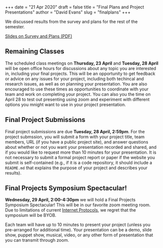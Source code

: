 +++
date = "21 Apr 2020"
draft = false
title = "Final Plans and Project Presentations"
author = "David Evans"
slug = "finalplans"
+++

We discussed results from the survey and plans for the rest of the semester.

[Slides on Survey and Plans (PDF)](https://www.dropbox.com/s/qjdrr0d53auduc9/finalplans.pdf?dl=0)

## Remaining Classes

The scheduled class meetings on **Thursday, 23 April** and **Tuesday,
28 April** will be open office hours for discussions about any topic
you are interested in, including your final projects. This will be an
opportunity to get feedback or advice on any issues for your project,
including both techincal and research issues, as well as on planning
your presentation.  You are also encouraged to use these times as
opportunities to coordinate with your team and work on completing your
project. You can also you the time on April 28 to test out presenting
using zoom and experiment with different options you mnight want to
use in your project presentation.

## Final Project Submissions

Final project submissions are due **Tuesday, 28 April, 2:59pm**. For
the project submssion, you will submit a form with your project title,
team members, URL (if you have a public project site), and answer
questions about whether or not you want your presentation recorded and
shared, and if you would like to request more than 10 minutes for your
presentation.  It is not necessary to submit a formal project report
or paper if the website you submit is self-contained (e.g., if it is a
code repository, it should include a `README.md` that explains the
purpose of your project and describes your results).

## Final Projects Symposium Spectacular!

**Wednesday, 29 April, 2:00-4:30pm** we will hold a Final Projects
  Symposium Spectacular! This will be in our favorite zoom meeting
  room. Due to limitations of current [Internet
  Protocols](https://www.openhub.net/p/beeroverip), we regret that the
  symposium will be BYOB.

Each team will have up to 10 minutes to present your project (unless
you pre-arranged for additional time). Your presentation can be a
demo, slide show, puppet show, musical, video, or any other form of
presentation that you can transmit through zoom.





